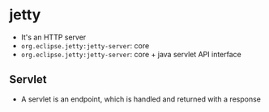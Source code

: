 # jetty

- It's an HTTP server
- `org.eclipse.jetty:jetty-server`: core
- `org.eclipse.jetty:jetty-server`: core + java servlet API interface

## Servlet

- A servlet is an endpoint, which is handled and returned with a response
